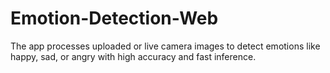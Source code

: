 # Emotion-Detection-Web
The app processes uploaded or live camera images to detect emotions like happy, sad, or angry with high accuracy and fast inference.
